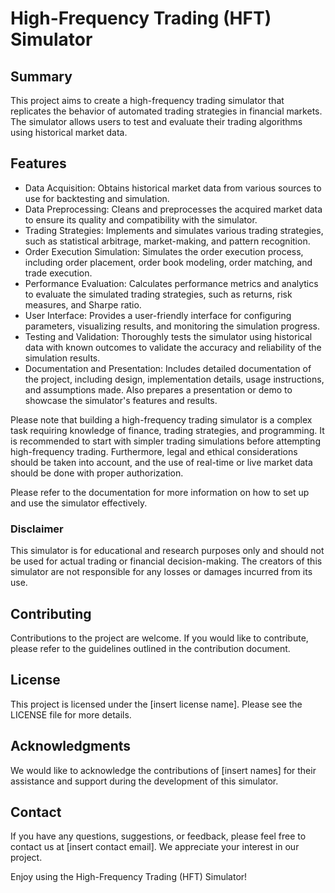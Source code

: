 <!DOCTYPE html>
<html>
<head>
  <meta charset="UTF-8">
  <title>High-Frequency Trading (HFT) Simulator</title>
</head>
<body>
  <h1>High-Frequency Trading (HFT) Simulator</h1>
  <h2>Summary</h2>
  <p>
    This project aims to create a high-frequency trading simulator that replicates the behavior of automated trading strategies in financial markets. The simulator allows users to test and evaluate their trading algorithms using historical market data.
  </p>
  <h2>Features</h2>
  <ul>
    <li>Data Acquisition: Obtains historical market data from various sources to use for backtesting and simulation.</li>
    <li>Data Preprocessing: Cleans and preprocesses the acquired market data to ensure its quality and compatibility with the simulator.</li>
    <li>Trading Strategies: Implements and simulates various trading strategies, such as statistical arbitrage, market-making, and pattern recognition.</li>
    <li>Order Execution Simulation: Simulates the order execution process, including order placement, order book modeling, order matching, and trade execution.</li>
    <li>Performance Evaluation: Calculates performance metrics and analytics to evaluate the simulated trading strategies, such as returns, risk measures, and Sharpe ratio.</li>
    <li>User Interface: Provides a user-friendly interface for configuring parameters, visualizing results, and monitoring the simulation progress.</li>
    <li>Testing and Validation: Thoroughly tests the simulator using historical data with known outcomes to validate the accuracy and reliability of the simulation results.</li>
    <li>Documentation and Presentation: Includes detailed documentation of the project, including design, implementation details, usage instructions, and assumptions made. Also prepares a presentation or demo to showcase the simulator's features and results.</li>
  </ul>
  <p>
    Please note that building a high-frequency trading simulator is a complex task requiring knowledge of finance, trading strategies, and programming. It is recommended to start with simpler trading simulations before attempting high-frequency trading. Furthermore, legal and ethical considerations should be taken into account, and the use of real-time or live market data should be done with proper authorization.
  </p>
  <p>
    Please refer to the documentation for more information on how to set up and use the simulator effectively.
  </p>
  <h3>Disclaimer</h3>
  <p>
    This simulator is for educational and research purposes only and should not be used for actual trading or financial decision-making. The creators of this simulator are not responsible for any losses or damages incurred from its use.
  </p>
  <h2>Contributing</h2>
  <p>
    Contributions to the project are welcome. If you would like to contribute, please refer to the guidelines outlined in the contribution document.
  </p>
  <h2>License</h2>
  <p>
    This project is licensed under the [insert license name]. Please see the LICENSE file for more details.
  </p>
  <h2>Acknowledgments</h2>
  <p>
    We would like to acknowledge the contributions of [insert names] for their assistance and support during the development of this simulator.
  </p>
  <h2>Contact</h2>
  <p>
    If you have any questions, suggestions, or feedback, please feel free to contact us at [insert contact email]. We appreciate your interest in our project.
  </p>
  <p>
    Enjoy using the High-Frequency Trading (HFT) Simulator!
  </p>
</body>
</html>
